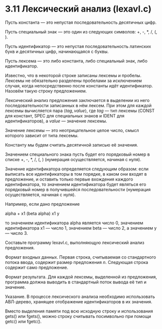 # 3.11 Лексический анализ (lexavl.c)
Пусть константа — это непустая последовательность десятичных цифр.

Пусть специальный знак — это один из следующих символов: +, -, *, /, (, ).

Пусть идентификатор — это непустая последовательность латинских букв и десятичных цифр, начинающаяся с буквы.

Пусть лексема — это либо константа, либо специальный знак, либо идентификатор.

Известно, что в некоторой строке записаны лексемы и пробелы. Лексемы не обязательно разделены пробелами за исключением случая, когда непосредственно после константы идёт идентификатор. Назовём такую строку предложением.

Лексический анализ предложения заключается в выделении из него последовательности записанных в нём лексем. При этом для каждой лексемы вычисляется пара $\langle tag,value \rangle$, где $tag$ — тип лексемы (CONST для констант, SPEC для специальных знаков и IDENT для идентификаторов), а $value$ — значение лексемы.

Значение лексемы — это неотрицательное целое число, смысл которого зависит от типа лексемы.

Константу мы будем считать десятичной записью её значения.

Значением специального знака пусть будет его порядковый номер в списке +, -, *, /, (, ) (нумерация осуществляется, начиная с нуля).

Значение идентификатора определяется следующим образом: если выписать все идентификаторы в том порядке, в каком они входят в предложение, и оставить только первые вхождения каждого идентификатора, то значением идентификатора будет являться его порядковый номер в получившейся последовательности (нумерация осуществляется, начиная с нуля).

Например, если дано предложение

alpha + x1 (beta alpha) x1 y

то значением идентификатора alpha является число $0$, значением идентификатора x1 — число $1$, значением beta — число $2$, а значением y — число $3$.

Составьте программу lexavl.c, выполняющую лексический анализ предложения.

Формат входных данных. Первая строка, считываемая со стандартного потока ввода, содержит размер предложения $n$. Следующая строка содержит само предложение.

Формат результата. Для каждой лексемы, выделенной из предложения, программа должна выводить в стандартный поток вывода её тип и значение.

Указание. В процессе лексического анализа необходимо использовать АВЛ-дерево, хранящее отображение идентификаторов в их значения.

Вместо выделения памяти под всю исходную строку и использования gets() или fgets(), можно строку считывать посимвольно при помощи getc() или fgetc(). 
